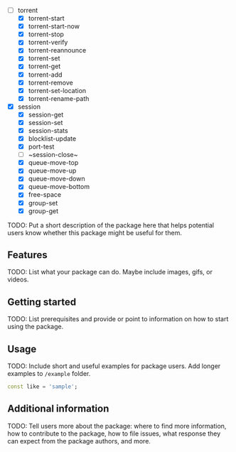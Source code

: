 <!--
This README describes the package. If you publish this package to pub.dev,
this README's contents appear on the landing page for your package.

For information about how to write a good package README, see the guide for
[writing package pages](https://dart.dev/guides/libraries/writing-package-pages).

For general information about developing packages, see the Dart guide for
[creating packages](https://dart.dev/guides/libraries/create-library-packages)
and the Flutter guide for
[developing packages and plugins](https://flutter.dev/developing-packages).
-->

- [ ] torrent
  - [x] torrent-start
  - [x] torrent-start-now
  - [x] torrent-stop
  - [x] torrent-verify
  - [x] torrent-reannounce
  - [x] torrent-set
  - [x] torrent-get
  - [x] torrent-add
  - [x] torrent-remove
  - [x] torrent-set-location
  - [x] torrent-rename-path
- [x] session
  - [x] session-get
  - [x] session-set
  - [x] session-stats
  - [x] blocklist-update
  - [x] port-test
  - [ ] ~session-close~
  - [x] queue-move-top
  - [x] queue-move-up
  - [x] queue-move-down
  - [x] queue-move-bottom
  - [x] free-space
  - [x] group-set
  - [x] group-get

TODO: Put a short description of the package here that helps potential users
know whether this package might be useful for them.

## Features

TODO: List what your package can do. Maybe include images, gifs, or videos.

## Getting started

TODO: List prerequisites and provide or point to information on how to
start using the package.

## Usage

TODO: Include short and useful examples for package users. Add longer examples
to `/example` folder.

```dart
const like = 'sample';
```

## Additional information

TODO: Tell users more about the package: where to find more information, how to
contribute to the package, how to file issues, what response they can expect
from the package authors, and more.

